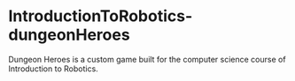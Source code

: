 # IntroductionToRobotics-dungeonHeroes
Dungeon Heroes is a custom game built for the computer science course of Introduction to Robotics.
